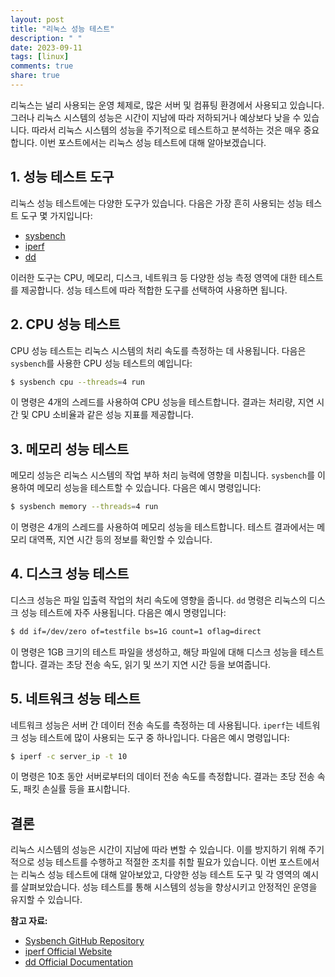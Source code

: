 ```yaml
---
layout: post
title: "리눅스 성능 테스트"
description: " "
date: 2023-09-11
tags: [linux]
comments: true
share: true
---
```


리눅스는 널리 사용되는 운영 체제로, 많은 서버 및 컴퓨팅 환경에서 사용되고 있습니다. 그러나 리눅스 시스템의 성능은 시간이 지남에 따라 저하되거나 예상보다 낮을 수 있습니다. 따라서 리눅스 시스템의 성능을 주기적으로 테스트하고 분석하는 것은 매우 중요합니다. 이번 포스트에서는 리눅스 성능 테스트에 대해 알아보겠습니다.

## 1. 성능 테스트 도구

리눅스 성능 테스트에는 다양한 도구가 있습니다. 다음은 가장 흔히 사용되는 성능 테스트 도구 몇 가지입니다:

- [sysbench](https://github.com/akopytov/sysbench)
- [iperf](https://iperf.fr/)
- [dd](https://www.gnu.org/software/coreutils/manual/html_node/dd-invocation.html)

이러한 도구는 CPU, 메모리, 디스크, 네트워크 등 다양한 성능 측정 영역에 대한 테스트를 제공합니다. 성능 테스트에 따라 적합한 도구를 선택하여 사용하면 됩니다.

## 2. CPU 성능 테스트

CPU 성능 테스트는 리눅스 시스템의 처리 속도를 측정하는 데 사용됩니다. 다음은 `sysbench`를 사용한 CPU 성능 테스트의 예입니다:

```bash
$ sysbench cpu --threads=4 run
```

이 명령은 4개의 스레드를 사용하여 CPU 성능을 테스트합니다. 결과는 처리량, 지연 시간 및 CPU 소비율과 같은 성능 지표를 제공합니다.

## 3. 메모리 성능 테스트

메모리 성능은 리눅스 시스템의 작업 부하 처리 능력에 영향을 미칩니다. `sysbench`를 이용하여 메모리 성능을 테스트할 수 있습니다. 다음은 예시 명령입니다:

```bash
$ sysbench memory --threads=4 run
```

이 명령은 4개의 스레드를 사용하여 메모리 성능을 테스트합니다. 테스트 결과에서는 메모리 대역폭, 지연 시간 등의 정보를 확인할 수 있습니다.

## 4. 디스크 성능 테스트

디스크 성능은 파일 입출력 작업의 처리 속도에 영향을 줍니다. `dd` 명령은 리눅스의 디스크 성능 테스트에 자주 사용됩니다. 다음은 예시 명령입니다:

```bash
$ dd if=/dev/zero of=testfile bs=1G count=1 oflag=direct
```

이 명령은 1GB 크기의 테스트 파일을 생성하고, 해당 파일에 대해 디스크 성능을 테스트합니다. 결과는 초당 전송 속도, 읽기 및 쓰기 지연 시간 등을 보여줍니다.

## 5. 네트워크 성능 테스트

네트워크 성능은 서버 간 데이터 전송 속도를 측정하는 데 사용됩니다. `iperf`는 네트워크 성능 테스트에 많이 사용되는 도구 중 하나입니다. 다음은 예시 명령입니다:

```bash
$ iperf -c server_ip -t 10
```

이 명령은 10초 동안 서버로부터의 데이터 전송 속도를 측정합니다. 결과는 초당 전송 속도, 패킷 손실률 등을 표시합니다.

## 결론

리눅스 시스템의 성능은 시간이 지남에 따라 변할 수 있습니다. 이를 방지하기 위해 주기적으로 성능 테스트를 수행하고 적절한 조치를 취할 필요가 있습니다. 이번 포스트에서는 리눅스 성능 테스트에 대해 알아보았고, 다양한 성능 테스트 도구 및 각 영역의 예시를 살펴보았습니다. 성능 테스트를 통해 시스템의 성능을 향상시키고 안정적인 운영을 유지할 수 있습니다.

**참고 자료:**
- [Sysbench GitHub Repository](https://github.com/akopytov/sysbench)
- [iperf Official Website](https://iperf.fr/)
- [dd Official Documentation](https://www.gnu.org/software/coreutils/manual/html_node/dd-invocation.html)